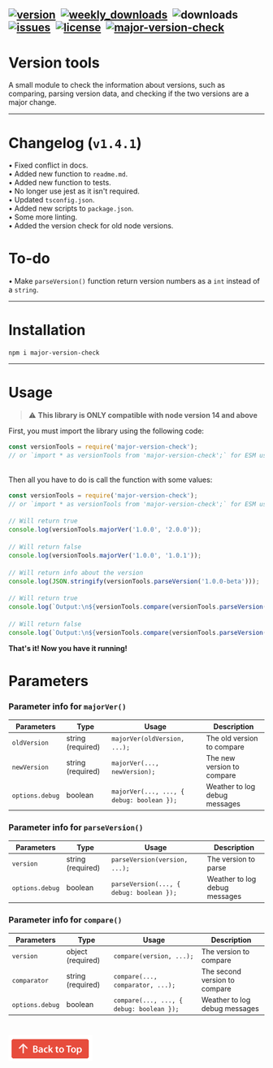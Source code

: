 [![version](https://img.shields.io/npm/v/major-version-check?color=blueviolet&style=for-the-badge "Version")](https://github.com/KK-Designs/version-tools/releases/tag/v1.4.1)
‎
[![weekly_downloads](https://img.shields.io/npm/dw/major-version-check?color=blue&style=for-the-badge "Weekly Downloads")](https://www.npmjs.com/package/major-version-check#:~:text=Weekly%20Downloads)
‎
![downloads](https://badgen.net/npm/dt/major-version-check "Downloads")
‎
[![issues](https://img.shields.io/github/issues/KK-Designs/KK-Designs/version-tools?style=for-the-badge "Issues")](https://github.com/KK-Designs/version-tools/issues)
‎
[![license](https://img.shields.io/github/license/KK-Designs/version-tools?color=important&style=for-the-badge "License")](https://github.com/KK-Designs/version-tools/blob/master/LICENSE)
‎
[![major-version-check](https://nodei.co/npm/major-version-check.png "Major-version-check on NPM")](https://www.npmjs.com/package/major-version-check)
---

# Version tools
A small module to check the information about versions, such as comparing, parsing version data, and checking if the two versions are a major change.

---

# Changelog (`v1.4.1`)

• Fixed conflict in docs. \
• Added new function to `readme.md`. \
• Added new function to tests. \
• No longer use jest as it isn't required. \
• Updated `tsconfig.json`. \
• Added new scripts to `package.json`. \
• Some more linting. \
• Added the version check for old node versions.

# To-do
• Make `parseVersion()` function return version numbers as a `int` instead of a `string`.

---

# Installation

```sh-session
npm i major-version-check
```

---

# Usage

> ⚠ **This library is ONLY compatible with node version 14 and above**

First, you must import the library using the following code:
```javascript
const versionTools = require('major-version-check');
// or `import * as versionTools from 'major-version-check';` for ESM users
```
\
Then all you have to do is call the function with some values:
```javascript
const versionTools = require('major-version-check');
// or `import * as versionTools from 'major-version-check';` for ESM users

// Will return true
console.log(versionTools.majorVer('1.0.0', '2.0.0'));

// Will return false
console.log(versionTools.majorVer('1.0.0', '1.0.1'));

// Will return info about the version
console.log(JSON.stringify(versionTools.parseVersion('1.0.0-beta')));

// Will return true
console.log(`Output:\n${versionTools.compare(versionTools.parseVersion('1.0.1'), versionTools.parseVersion('1.0.0'), { type: 'greaterThan' })}`);

// Will return false
console.log(`Output:\n${versionTools.compare(versionTools.parseVersion('1.0.1'), versionTools.parseVersion('1.0.0'), { type: 'lessThan' })}`);
```
**That's it! Now you have it running!**

# Parameters
### Parameter info for `majorVer()`

| Parameters    | Type    | Usage                                  | Description                   |
|---------------|---------|----------------------------------------|-------------------------------|
| `oldVersion`    | string (required) | `majorVer(oldVersion, ...);`              | The old version to compare    |
| `newVersion`    | string (required) | `majorVer(..., newVersion);`              | The new version to compare |
| `options.debug` | boolean | `majorVer(..., ..., { debug: boolean });` | Weather to log debug messages |

### Parameter info for `parseVersion()`

| Parameters    | Type    | Usage                                  | Description                   |
|---------------|---------|----------------------------------------|-------------------------------|
| `version`    | string (required) | `parseVersion(version, ...);`              | The version to parse    |
| `options.debug` | boolean | `parseVersion(..., { debug: boolean });` | Weather to log debug messages |

### Parameter info for `compare()`

| Parameters    | Type    | Usage                                  | Description                   |
|---------------|---------|----------------------------------------|-------------------------------|
| `version`    | object (required) | `compare(version, ...);`              | The version to compare    |
| `comparator`    | string (required) | `compare(..., comparator, ...);`              | The second version to compare    |
| `options.debug` | boolean | `compare(..., ..., { debug: boolean });` | Weather to log debug messages |

#
[![](backToTop.png?raw=true "Back to top")](#readme)
